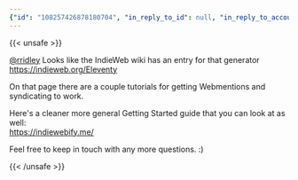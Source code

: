 ```yaml
---
{"id": "108257426878180704", "in_reply_to_id": null, "in_reply_to_account_id": "106723464628738713", "sensitive": false, "spoiler_text": "", "visibility": "unlisted", "language": "en", "replies_count": 0, "reblogs_count": 0, "favourites_count": 0, "edited_at": null, "reblog": null, "application": null, "account": {"id": "108219415927856966", "username": "brozek", "acct": "brozek", "display_name": "Brandon Rozek", "url": "https://fosstodon.org/@brozek", "uri": "https://fosstodon.org/users/brozek", "avatar": "https://cdn.fosstodon.org/accounts/avatars/108/219/415/927/856/966/original/bae9f46f23936e79.jpg", "avatar_static": "https://cdn.fosstodon.org/accounts/avatars/108/219/415/927/856/966/original/bae9f46f23936e79.jpg", "header": "https://fosstodon.org/headers/original/missing.png", "header_static": "https://fosstodon.org/headers/original/missing.png", "noindex": true, "roles": []}, "media_attachments": [], "mentions": [{"id": "106723464628738713", "username": "rridley", "url": "https://fosstodon.org/@rridley", "acct": "rridley"}], "tags": [], "emojis": [], "card": {"url": "https://indieweb.org/Eleventy", "title": "Eleventy - IndieWeb", "description": "", "language": "en", "type": "link", "author_name": "", "author_url": "", "provider_name": "", "provider_url": "", "html": "", "width": 0, "height": 0, "image": null, "image_description": "", "embed_url": "", "blurhash": null, "published_at": null}, "poll": null, "syndication": "https://fosstodon.org/@brozek/108257426878180704", "date": "2022-05-06T22:47:21.182Z"}
---
```

{{< unsafe >}}
<p><span class="h-card" translate="no"><a href="https://fosstodon.org/@rridley" class="u-url mention">@<span>rridley</span></a></span> Looks like the IndieWeb wiki has an entry for that generator<br /><a href="https://indieweb.org/Eleventy" target="_blank" rel="nofollow noopener noreferrer" translate="no"><span class="invisible">https://</span><span class="">indieweb.org/Eleventy</span><span class="invisible"></span></a></p><p>On that page there are a couple tutorials for getting Webmentions and syndicating to work.</p><p>Here&#39;s a cleaner more general Getting Started guide that you can look at as well:<br /><a href="https://indiewebify.me/" target="_blank" rel="nofollow noopener noreferrer" translate="no"><span class="invisible">https://</span><span class="">indiewebify.me/</span><span class="invisible"></span></a></p><p>Feel free to keep in touch with any more questions. :)</p>
{{< /unsafe >}}
